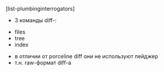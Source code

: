 [list-plumbinginterrogators]

- 3 команды diff-<cmd>:
 * files
 * tree
 * index
- в отличии от porceline diff они не используют пейджер
- т.н. raw-формат diff-а
